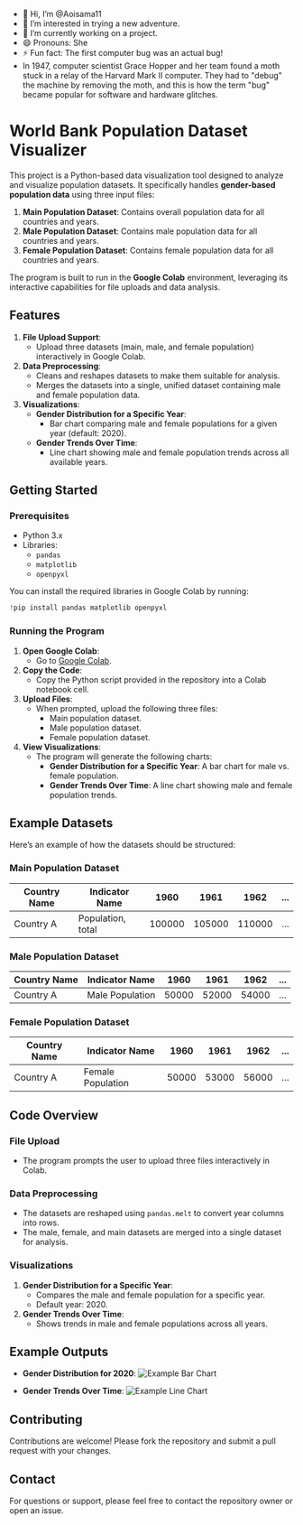 - 👋 Hi, I’m @Aoisama11
- 👀 I’m interested in trying a new adventure.
- 🌱 I’m currently working on a project.
- 😄 Pronouns: She
- ⚡ Fun fact: The first computer bug was an actual bug!
-  In 1947, computer scientist Grace Hopper and her team found a moth stuck in a relay of the Harvard Mark II computer. They had to "debug" the machine by removing the moth, and this is how the term "bug" became popular for software and hardware glitches.

# World Bank Population Dataset Visualizer

This project is a Python-based data visualization tool designed to analyze and visualize population datasets. It specifically handles **gender-based population data** using three input files:
1. **Main Population Dataset**: Contains overall population data for all countries and years.
2. **Male Population Dataset**: Contains male population data for all countries and years.
3. **Female Population Dataset**: Contains female population data for all countries and years.

The program is built to run in the **Google Colab** environment, leveraging its interactive capabilities for file uploads and data analysis.

## Features
1. **File Upload Support**:
   - Upload three datasets (main, male, and female population) interactively in Google Colab.
2. **Data Preprocessing**:
   - Cleans and reshapes datasets to make them suitable for analysis.
   - Merges the datasets into a single, unified dataset containing male and female population data.
3. **Visualizations**:
   - **Gender Distribution for a Specific Year**:
     - Bar chart comparing male and female populations for a given year (default: 2020).
   - **Gender Trends Over Time**:
     - Line chart showing male and female population trends across all available years.

## Getting Started

### Prerequisites
- Python 3.x
- Libraries:
  - `pandas`
  - `matplotlib`
  - `openpyxl`

You can install the required libraries in Google Colab by running:
```python
!pip install pandas matplotlib openpyxl
```

### Running the Program
1. **Open Google Colab**:
   - Go to [Google Colab](https://colab.research.google.com/).
2. **Copy the Code**:
   - Copy the Python script provided in the repository into a Colab notebook cell.
3. **Upload Files**:
   - When prompted, upload the following three files:
     - Main population dataset.
     - Male population dataset.
     - Female population dataset.
4. **View Visualizations**:
   - The program will generate the following charts:
     - **Gender Distribution for a Specific Year**: A bar chart for male vs. female population.
     - **Gender Trends Over Time**: A line chart showing male and female population trends.

## Example Datasets
Here’s an example of how the datasets should be structured:

### Main Population Dataset
| Country Name | Indicator Name     | 1960   | 1961   | 1962   | ... |
|--------------|--------------------|--------|--------|--------|-----|
| Country A    | Population, total | 100000 | 105000 | 110000 | ... |

### Male Population Dataset
| Country Name | Indicator Name    | 1960   | 1961   | 1962   | ... |
|--------------|-------------------|--------|--------|--------|-----|
| Country A    | Male Population   | 50000  | 52000  | 54000  | ... |

### Female Population Dataset
| Country Name | Indicator Name    | 1960   | 1961   | 1962   | ... |
|--------------|-------------------|--------|--------|--------|-----|
| Country A    | Female Population | 50000  | 53000  | 56000  | ... |

## Code Overview

### File Upload
- The program prompts the user to upload three files interactively in Colab.

### Data Preprocessing
- The datasets are reshaped using `pandas.melt` to convert year columns into rows.
- The male, female, and main datasets are merged into a single dataset for analysis.

### Visualizations
1. **Gender Distribution for a Specific Year**:
   - Compares the male and female population for a specific year.
   - Default year: 2020.
2. **Gender Trends Over Time**:
   - Shows trends in male and female populations across all years.

## Example Outputs
- **Gender Distribution for 2020**:
  ![Example Bar Chart](https://via.placeholder.com/400x300.png?text=Gender+Distribution+Bar+Chart)

- **Gender Trends Over Time**:
  ![Example Line Chart](https://via.placeholder.com/400x300.png?text=Gender+Trends+Line+Chart)

## Contributing
Contributions are welcome! Please fork the repository and submit a pull request with your changes.

## Contact
For questions or support, please feel free to contact the repository owner or open an issue.
